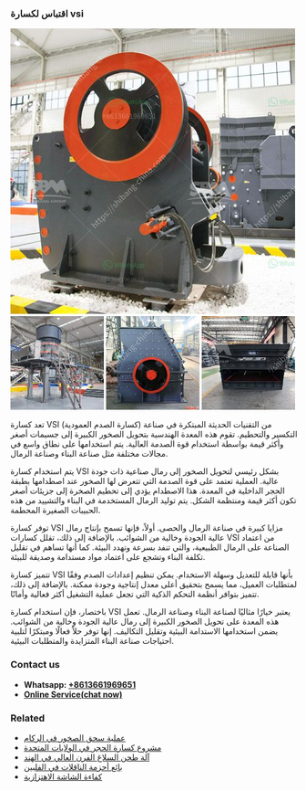 <h3>اقتباس لكسارة vsi</h3><img src='1701850510.jpg' alt=''><p>تعد كسارة VSI (كسارة الصدم العمودية) من التقنيات الحديثة المبتكرة في صناعة التكسير والتحطيم. تقوم هذه المعدة الهندسية بتحويل الصخور الكبيرة إلى جسيمات أصغر وأكثر قيمة بواسطة استخدام قوة الصدمة العالية. يتم استخدامها على نطاق واسع في مجالات مختلفة مثل صناعة البناء وصناعة الرمال.</p><p>يتم استخدام كسارة VSI بشكل رئيسي لتحويل الصخور إلى رمال صناعية ذات جودة عالية. العملية تعتمد على قوة الصدمة التي تتعرض لها الصخور عند اصطدامها بطبقة الحجر الداخلية في المعدة. هذا الاصطدام يؤدي إلى تحطيم الصخرة إلى جزيئات أصغر تكون أكثر قيمة ومنتظمة الشكل. يتم توليد الرمال المستخدمة في البناء والتشييد من هذه الحبيبات الصغيرة المحطمة.</p><p>توفر كسارة VSI مزايا كبيرة في صناعة الرمال والحصى. أولاً، فإنها تسمح بإنتاج رمال عالية الجودة وخالية من الشوائب. بالإضافة إلى ذلك، تقلل كسارات VSI من اعتماد الصناعة على الرمال الطبيعية، والتي تنفد بسرعة وتهدد البيئة. كما أنها تساهم في تقليل تكلفة البناء وتشجع على اعتماد مواد مستدامة وصديقة للبيئة.</p><p>تتميز كسارة VSI بأنها قابلة للتعديل وسهلة الاستخدام. يمكن تنظيم إعدادات الصدم وفقًا لمتطلبات العميل، مما يسمح بتحقيق أعلى معدل إنتاجية وجودة ممكنة. بالإضافة إلى ذلك، تتميز بتوافر أنظمة التحكم الذكية التي تجعل عملية التشغيل أكثر فعالية وأمانًا.</p><p>باختصار، فإن استخدام كسارة VSI يعتبر خيارًا مثاليًا لصناعة البناء وصناعة الرمال. تعمل هذه المعدة على تحويل الصخور الكبيرة إلى رمال عالية الجودة وخالية من الشوائب. يضمن استخدامها الاستدامة البيئية وتقليل التكاليف. إنها توفر حلاً فعالًا ومبتكرًا لتلبية احتياجات صناعة البناء المتزايدة والمتطلبات البيئية.</p><h3>Contact us</h3><ul><li><strong>Whatsapp:&nbsp;<a href="https://wa.me/8613661969651">+8613661969651</a></strong></li><li><a href="https://swt.shibang-china.com/?git&amp;zhl&amp;اقتباس لكسارة vsi"><strong>Online Service(chat now)</strong></a></li></ul><h3>Related</h3><ul><li><a href='عملية سحق الصخور في الركام.md'>عملية سحق الصخور في الركام</a></li><li><a href='مشروع كسارة الحجر في الولايات المتحدة.md'>مشروع كسارة الحجر في الولايات المتحدة</a></li><li><a href='آلة طحن السلاغ الفرن العالي في الهند.md'>آلة طحن السلاغ الفرن العالي في الهند</a></li><li><a href='بائع أحزمة الناقلات في الفلبين.md'>بائع أحزمة الناقلات في الفلبين</a></li><li><a href='كفاءة الشاشة الاهتزازية.md'>كفاءة الشاشة الاهتزازية</a></li></ul>